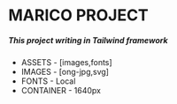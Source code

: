 # MARICO PROJECT

##### This project writing in Tailwind framework

- ASSETS - [images,fonts]
- IMAGES - [ong-jpg,svg]
- FONTS - Local
- CONTAINER - 1640px
